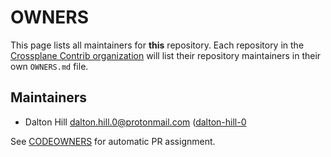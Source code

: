 <!--
SPDX-FileCopyrightText: 2025 The Crossplane Authors <https://crossplane.io>

SPDX-License-Identifier: CC-BY-4.0
-->

# OWNERS

This page lists all maintainers for **this** repository. Each repository in the
[Crossplane Contrib organization](https://github.com/crossplane-contrib/) will list their
repository maintainers in their own `OWNERS.md` file.

## Maintainers
* Dalton Hill <dalton.hill.0@protonmail.com> ([dalton-hill-0](https://github.com/dalton-hill-0)

See [CODEOWNERS](./CODEOWNERS) for automatic PR assignment.
